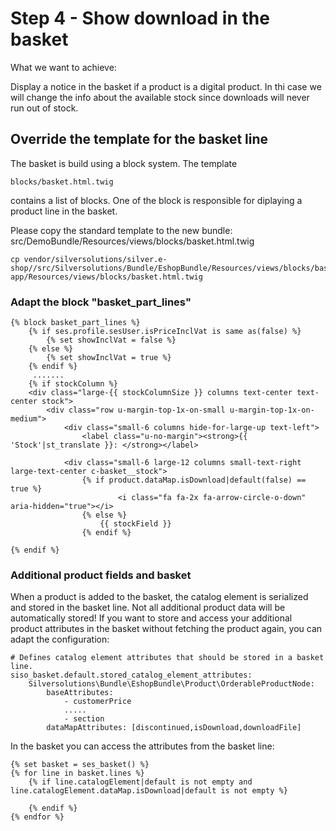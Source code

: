 #  Step 4 - Show download in the basket 

What we want to achieve:

Display a notice in the basket if a product is a digital product. In thi case we will change the info about the available stock since downloads will never run out of stock.

## Override the template for the basket line

The basket is build using a block system. The template 

    blocks/basket.html.twig

contains a list of blocks. One of the block is responsible for diplaying a product line in the basket.

Please copy the standard template to the new bundle:    src/DemoBundle/Resources/views/blocks/basket.html.twig

``` 
cp vendor/silversolutions/silver.e-shop//src/Silversolutions/Bundle/EshopBundle/Resources/views/blocks/basket.html.twig app/Resources/views/blocks/basket.html.twig
```

### Adapt the block "basket\_part\_lines" 

``` 
{% block basket_part_lines %}
    {% if ses.profile.sesUser.isPriceInclVat is same as(false) %}
        {% set showInclVat = false %}
    {% else %}
        {% set showInclVat = true %}
    {% endif %}
     .......
    {% if stockColumn %}
    <div class="large-{{ stockColumnSize }} columns text-center text-center stock">
        <div class="row u-margin-top-1x-on-small u-margin-top-1x-on-medium">
            <div class="small-6 columns hide-for-large-up text-left">
                <label class="u-no-margin"><strong>{{ 'Stock'|st_translate }}: </strong></label>
            
            <div class="small-6 large-12 columns small-text-right large-text-center c-basket__stock">
                {% if product.dataMap.isDownload|default(false) == true %}
                        <i class="fa fa-2x fa-arrow-circle-o-down" aria-hidden="true"></i>
                {% else %}
                    {{ stockField }}
                {% endif %}

{% endif %}

```

### Additional product fields and basket

When a product is added to the basket, the catalog element is serialized and stored in the basket line. Not all additional product data will be automatically stored\! If you want to store and access your additional product attributes in the basket without fetching the product again, you can adapt the configuration:

``` 
# Defines catalog element attributes that should be stored in a basket line.
siso_basket.default.stored_catalog_element_attributes:
    Silversolutions\Bundle\EshopBundle\Product\OrderableProductNode:
        baseAttributes:
            - customerPrice
            .....
            - section
        dataMapAttributes: [discontinued,isDownload,downloadFile]
```

In the basket you can access the attributes from the basket line:

``` 
{% set basket = ses_basket() %}
{% for line in basket.lines %}
    {% if line.catalogElement|default is not empty and line.catalogElement.dataMap.isDownload|default is not empty %}
         
    {% endif %}
{% endfor %}
```
